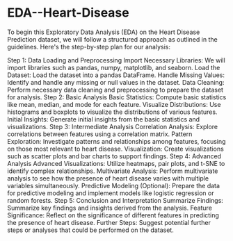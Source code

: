 # EDA--Heart-Disease
To begin this Exploratory Data Analysis (EDA) on the Heart Disease Prediction dataset, we will follow a structured approach as outlined in the guidelines. Here's the step-by-step plan for our analysis:

Step 1: Data Loading and Preprocessing
Import Necessary Libraries: We will import libraries such as pandas, numpy, matplotlib, and seaborn.
Load the Dataset: Load the dataset into a pandas DataFrame.
Handle Missing Values: Identify and handle any missing or null values in the dataset.
Data Cleaning: Perform necessary data cleaning and preprocessing to prepare the dataset for analysis.
Step 2: Basic Analysis
Basic Statistics: Compute basic statistics like mean, median, and mode for each feature.
Visualize Distributions: Use histograms and boxplots to visualize the distributions of various features.
Initial Insights: Generate initial insights from the basic statistics and visualizations.
Step 3: Intermediate Analysis
Correlation Analysis: Explore correlations between features using a correlation matrix.
Pattern Exploration: Investigate patterns and relationships among features, focusing on those most relevant to heart disease.
Visualization: Create visualizations such as scatter plots and bar charts to support findings.
Step 4: Advanced Analysis
Advanced Visualizations: Utilize heatmaps, pair plots, and t-SNE to identify complex relationships.
Multivariate Analysis: Perform multivariate analysis to see how the presence of heart disease varies with multiple variables simultaneously.
Predictive Modeling (Optional): Prepare the data for predictive modeling and implement models like logistic regression or random forests.
Step 5: Conclusion and Interpretation
Summarize Findings: Summarize key findings and insights derived from the analysis.
Feature Significance: Reflect on the significance of different features in predicting the presence of heart disease.
Further Steps: Suggest potential further steps or analyses that could be performed on the dataset.
